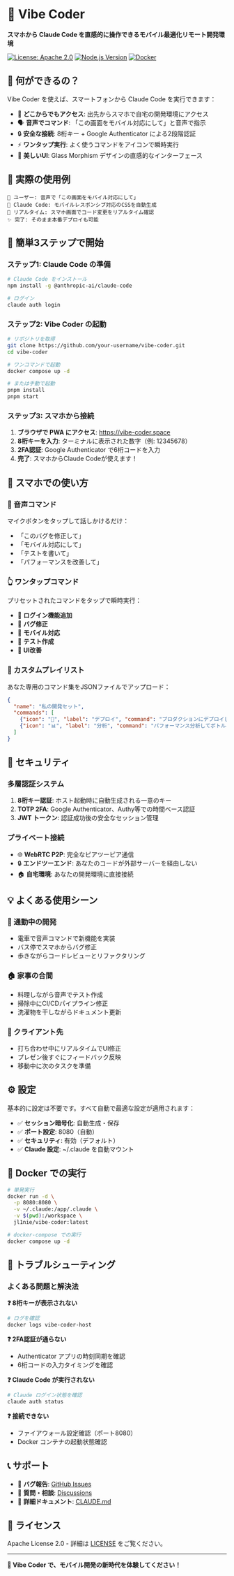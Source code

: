# 🎯 Vibe Coder

**スマホから Claude Code を直感的に操作できるモバイル最適化リモート開発環境**

[![License: Apache 2.0](https://img.shields.io/badge/License-Apache%202.0-blue.svg)](https://opensource.org/licenses/Apache-2.0)
[![Node.js Version](https://img.shields.io/badge/node-%3E%3D20.0.0-brightgreen)](https://nodejs.org/)
[![Docker](https://img.shields.io/badge/Docker-Ready-blue)](https://www.docker.com/)

## 🌟 何ができるの？

Vibe Coder を使えば、スマートフォンから Claude Code を実行できます：

- 📱 **どこからでもアクセス**: 出先からスマホで自宅の開発環境にアクセス
- 🗣️ **音声でコマンド**: 「この画面をモバイル対応にして」と音声で指示
- 🔒 **安全な接続**: 8桁キー + Google Authenticator による2段階認証
- ⚡ **ワンタップ実行**: よく使うコマンドをアイコンで瞬時実行
- 🎨 **美しいUI**: Glass Morphism デザインの直感的なインターフェース

## 🎥 実際の使用例

```
👤 ユーザー: 音声で「この画面をモバイル対応にして」
🤖 Claude Code: モバイルレスポンシブ対応のCSSを自動生成
📱 リアルタイム: スマホ画面でコード変更をリアルタイム確認
✨ 完了: そのまま本番デプロイも可能
```

## 🚀 簡単3ステップで開始

### ステップ1: Claude Code の準備

```bash
# Claude Code をインストール
npm install -g @anthropic-ai/claude-code

# ログイン
claude auth login
```

### ステップ2: Vibe Coder の起動

```bash
# リポジトリを取得
git clone https://github.com/your-username/vibe-coder.git
cd vibe-coder

# ワンコマンドで起動
docker compose up -d

# または手動で起動
pnpm install
pnpm start
```

### ステップ3: スマホから接続

1. **ブラウザで PWA にアクセス**: https://vibe-coder.space
2. **8桁キーを入力**: ターミナルに表示された数字（例: 12345678）
3. **2FA認証**: Google Authenticator で6桁コードを入力
4. **完了**: スマホからClaude Codeが使えます！

## 📱 スマホでの使い方

### 🎤 音声コマンド

マイクボタンをタップして話しかけるだけ：

- 「このバグを修正して」
- 「モバイル対応にして」  
- 「テストを書いて」
- 「パフォーマンスを改善して」

### 👆 ワンタップコマンド

プリセットされたコマンドをタップで瞬時実行：

- 🔐 **ログイン機能追加**
- 🐛 **バグ修正**
- 📱 **モバイル対応**
- 🧪 **テスト作成**
- 🎨 **UI改善**

### 📂 カスタムプレイリスト

あなた専用のコマンド集をJSONファイルでアップロード：

```json
{
  "name": "私の開発セット",
  "commands": [
    {"icon": "🚀", "label": "デプロイ", "command": "プロダクションにデプロイして"},
    {"icon": "📊", "label": "分析", "command": "パフォーマンス分析してボトルネックを特定して"}
  ]
}
```

## 🔐 セキュリティ

### 多層認証システム

1. **8桁キー認証**: ホスト起動時に自動生成される一意のキー
2. **TOTP 2FA**: Google Authenticator、Authy等での時間ベース認証
3. **JWT トークン**: 認証成功後の安全なセッション管理

### プライベート接続

- 🌐 **WebRTC P2P**: 完全なピアツーピア通信
- 🔒 **エンドツーエンド**: あなたのコードが外部サーバーを経由しない
- 🏠 **自宅環境**: あなたの開発環境に直接接続

## 💡 よくある使用シーン

### 🚌 通勤中の開発

- 電車で音声コマンドで新機能を実装
- バス停でスマホからバグ修正
- 歩きながらコードレビューとリファクタリング

### 🏠 家事の合間

- 料理しながら音声でテスト作成
- 掃除中にCI/CDパイプライン修正
- 洗濯物を干しながらドキュメント更新

### 🎯 クライアント先

- 打ち合わせ中にリアルタイムでUI修正
- プレゼン後すぐにフィードバック反映
- 移動中に次のタスクを準備

## ⚙️ 設定

基本的に設定は不要です。すべて自動で最適な設定が適用されます：

- ✅ **セッション暗号化**: 自動生成・保存
- ✅ **ポート設定**: 8080（自動）
- ✅ **セキュリティ**: 有効（デフォルト）
- ✅ **Claude 設定**: ~/.claude を自動マウント

## 🐳 Docker での実行

```bash
# 単発実行
docker run -d \
  -p 8080:8080 \
  -v ~/.claude:/app/.claude \
  -v $(pwd):/workspace \
  jl1nie/vibe-coder:latest

# docker-compose での実行
docker compose up -d
```

## 🔧 トラブルシューティング

### よくある問題と解決法

**❓ 8桁キーが表示されない**
```bash
# ログを確認
docker logs vibe-coder-host
```

**❓ 2FA認証が通らない**
- Authenticator アプリの時刻同期を確認
- 6桁コードの入力タイミングを確認

**❓ Claude Code が実行されない**
```bash
# Claude ログイン状態を確認
claude auth status
```

**❓ 接続できない**
- ファイアウォール設定確認（ポート8080）
- Docker コンテナの起動状態確認

## 📞 サポート

- 🐛 **バグ報告**: [GitHub Issues](https://github.com/your-username/vibe-coder/issues)
- 💬 **質問・相談**: [Discussions](https://github.com/your-username/vibe-coder/discussions)
- 📖 **詳細ドキュメント**: [CLAUDE.md](./CLAUDE.md)

## 📄 ライセンス

Apache License 2.0 - 詳細は [LICENSE](./LICENSE) をご覧ください。

---

**🌟 Vibe Coder で、モバイル開発の新時代を体験してください！**
